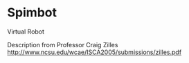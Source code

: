 # Spimbot
Virtual Robot 

Description from Professor Craig Zilles
 http://www.ncsu.edu/wcae/ISCA2005/submissions/zilles.pdf
